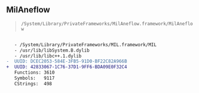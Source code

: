 ## MilAneflow

> `/System/Library/PrivateFrameworks/MilAneflow.framework/MilAneflow`

```diff

   - /System/Library/PrivateFrameworks/MIL.framework/MIL
   - /usr/lib/libSystem.B.dylib
   - /usr/lib/libc++.1.dylib
-  UUID: DCEC2053-584E-3FB5-91D0-BF22C82A966B
+  UUID: 42833067-1C76-37D1-9FF6-BDA09E0F32C4
   Functions: 3610
   Symbols:   9117
   CStrings:  498

```
